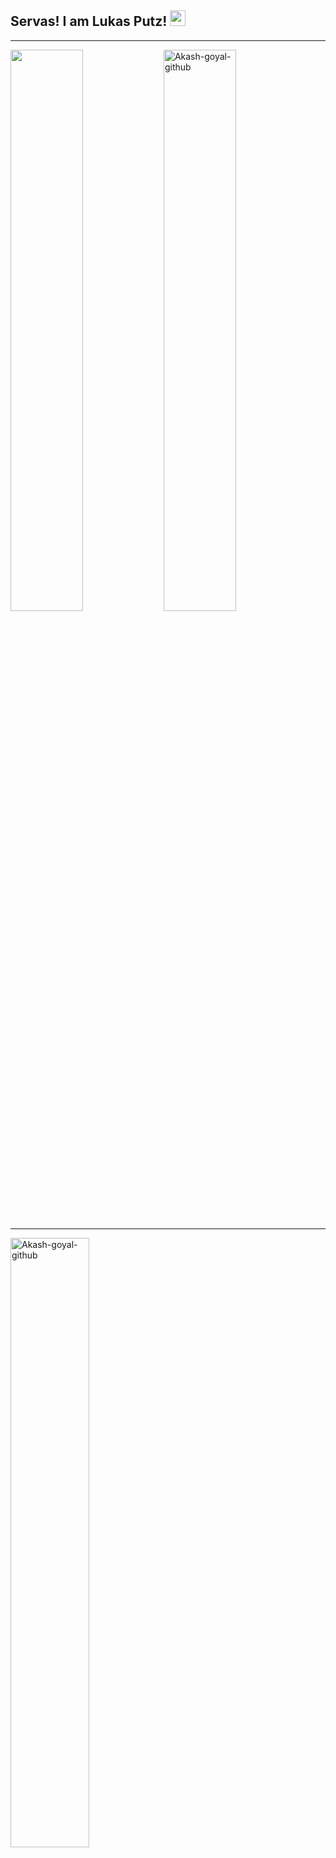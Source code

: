## Servas! I am Lukas Putz! <img src="https://media.giphy.com/media/hvRJCLFzcasrR4ia7z/giphy.gif" width="25px">


<hr/>
  <img align="left" width="48%" src='https://github-readme-stats.vercel.app/api?username=lukas-putz&show_icons=true&theme=monokai&count_private=true'/>
  </p>
  <img align="center" width="48%" src="https://github-readme-streak-stats.herokuapp.com?user=lukas-putz&count_private=true&theme=monokai" alt="Akash-goyal- github"/>
  <hr>
 <img align="center" width="50%" src="https://github-readme-stats.vercel.app/api/top-langs/?username=Akash-goyal-github&count_private=true&theme=monokai&layout=compact" alt="Akash-goyal-github" />
<hr>

- 🔭 I’m currently an apprentice.
- 🌱 I’m currently learning Java, Spring, JavaScript, Angular, Html & CSS.
- ⚡ I'am from Austria  ![Austria](https://raw.githubusercontent.com/stevenrskelton/flag-icon/master/png/16/country-4x3/at.png "Austria")
:)



<!---
lukas-putz/lukas-putz is a ✨ special ✨ repository because its `README.md` (this file) appears on your GitHub profile.
You can click the Preview link to take a look at your changes.
--->
